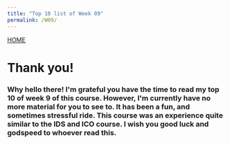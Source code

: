 ```yaml
---
title: "Top 10 list of Week 09"
permalink: /W09/
---
```


[HOME](../)

# Thank you!

### Why hello there! I'm grateful you have the time to read my top 10 of week 9 of this course. However, I'm currently have no more material for you to see to. It has been a fun, and sometimes stressful ride. This course was an experience quite similar to the IDS and ICO course. I wish you good luck and godspeed to whoever read this.
